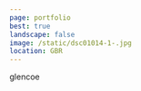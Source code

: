 ```yaml
---
page: portfolio
best: true
landscape: false
image: /static/dsc01014-1-.jpg
location: GBR
---
```

glencoe
